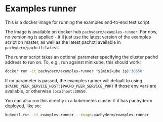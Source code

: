 # Examples runner

This is a docker image for running the examples end-to-end test script.

The image is available on docker hub `pachyderm/examples-runner`. For now, no
versioning is applied - it'll just use the latest version of the examples
script on master, as well as the latest pachctl available in
`pachyderm/pachctl:latest`.

The runner script takes an optional parameter specifying the cluster pachd
address to run on. To, e.g., run against minikube, this should work:

```bash
docker run -it pachyderm/examples-runner "$(minikube ip):30650"
```

If no parameter is passed, the examples runner will default to using
`$PACHD_PEER_SERVICE_HOST:$PACHD_PEER_SERVICE_PORT` if those env vars are
available, or otherwise `localhost:30650`.

You can also run this directly in a kubernetes cluster if it has pachyderm
deployed, like so:

```bash
kubectl run -it examples-runner --image=pachyderm/examples-runner
```
